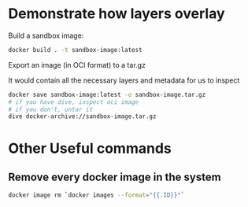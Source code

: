 # Demonstrate how layers overlay

Build a sandbox image:
```bash
docker build . -t sandbox-image:latest
```

Export an image (in OCI format) to a tar.gz

It would contain all the necessary layers and metadata for us to inspect
```bash
docker save sandbox-image:latest -o sandbox-image.tar.gz
# if you have dive, inspect oci image
# if you don't, untar it
dive docker-archive://sandbox-image.tar.gz
```

# Other Useful commands
## Remove every docker image in the system
```bash
docker image rm `docker images --format="{{.ID}}"`
```
